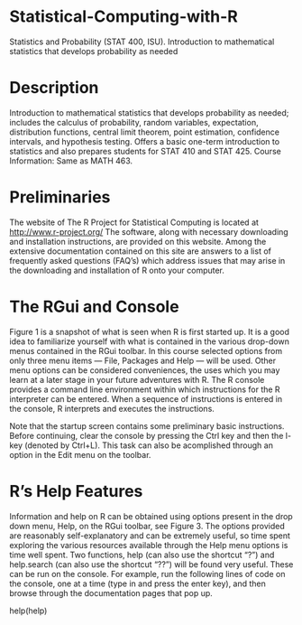 # Statistical-Computing-with-R
Statistics and Probability (STAT 400, ISU). Introduction to mathematical statistics that develops probability as needed


# Description
Introduction to mathematical statistics that develops probability as needed; includes the calculus of probability, random variables,
expectation, distribution functions, central limit theorem, point estimation, confidence intervals, and hypothesis testing. Offers a basic
one-term introduction to statistics and also prepares students for STAT 410 and STAT 425. Course Information: Same as MATH 463.

# Preliminaries
The website of The R Project for Statistical Computing is located at
http://www.r-project.org/
The software, along with necessary downloading and installation instructions, are provided on this website.
Among the extensive documentation contained on this site are answers to a list of frequently asked questions
(FAQ’s) which address issues that may arise in the downloading and installation of R onto your computer.

# The RGui and Console
Figure 1 is a snapshot of what is seen when R is first started up. It is a good idea to familiarize yourself with
what is contained in the various drop-down menus contained in the RGui toolbar. In this course selected
options from only three menu items — File, Packages and Help — will be used. Other menu options can be
considered conveniences, the uses which you may learn at a later stage in your future adventures with R.
The R console provides a command line environment within which instructions for the R interpreter
can be entered. When a sequence of instructions is entered in the console, R interprets and executes the 
instructions.

Note that the startup screen contains some preliminary basic instructions. Before continuing, clear the
console by pressing the Ctrl key and then the l-key (denoted by Ctrl+L). This task can also be acomplished
through an option in the Edit menu on the toolbar.

# R’s Help Features
Information and help on R can be obtained using options present in the drop down menu, Help, on the RGui
toolbar, see Figure 3. The options provided are reasonably self-explanatory and can be extremely useful, so
time spent exploring the various resources available through the Help menu options is time well spent. Two
functions, help (can also use the shortcut “?”) and help.search (can also use the shortcut “??”) will be
found very useful. These can be run on the console. For example, run the following lines of code on the
console, one at a time (type in and press the enter key), and then browse through the documentation pages
that pop up.

help(help)
